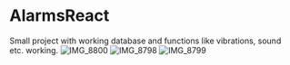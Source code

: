 # AlarmsReact
Small project with working database and functions like vibrations, sound etc. working.
![IMG_8800](https://user-images.githubusercontent.com/32803118/209714604-69429d52-a25f-49ac-b627-30011b6efcf3.jpg)
![IMG_8798](https://user-images.githubusercontent.com/32803118/209714609-c34ff00d-f956-4976-ab0f-a78db17af9ef.jpg)
![IMG_8799](https://user-images.githubusercontent.com/32803118/209714613-b7a0e78e-7ad5-4acd-8a64-243d2590675b.jpg)
